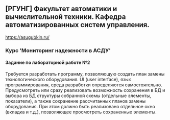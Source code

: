 ## [РГУНГ] Факультет автоматики и вычислительной техники. Кафедра автоматизированных систем управления.
https://asugubkin.ru/

### Курс 'Мониторинг надежности в АСДУ'

#### Задание по лабораторной работе №2

Требуется разработать программу, позволяющую создать план замены технологического оборудования. 
UI (user interface), язык программирования, среда разработки определяются самостоятельно.  
Предусмотреть или сразу реализовать возможность сохранения в БД и выбора из БД структуры собранной схемы (отдельные элементы, показатели), а также сохранение рассчитанных планов замены оборудования. При этом должно быть реализовано отдельное окно (вкладка и т.д.), позволяющее просмотреть сохраненные элементы.